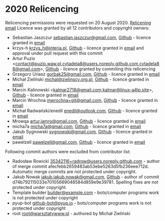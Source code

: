 # 2020 Relicencing

Relicencing permissions were requested on 20 August 2020. [Relicening email](relicence-request.eml) Licence was granted by all 12 contributors and copyright owners:

- Sebastian Jaszczur <sebastian.jaszczur@gmail.com>, [Github](https://github.com/sebastianjaszczur) - licence granted in [email](relicence-jaszczur.eml)
- krzys-h <krzys_h@interia.pl>, [Github](https://github.com/krzys-h) - licence granted in [email](relicence-krzys_h.eml) and approval under pull request with this commit
- Artur Puzio <contact@puzio.waw.pl,cytadela8@users.noreply.github.com,cytadela88@gmail.com>, [Github](https://github.com/cytadela8) - licence granted by commiting this relicencing
- Grzegorz Uriasz <gorbak25@gmail.com>, [Github](https://github.com/gorbak25) - licence granted in [email](relicence-gorbak25.eml)
- Michał Zieliński <michal@zielinscy.org.pl>, [Github](https://github.com/zielmicha) - licence granted in [email](relicence-zielmicha.eml)
- Marcin Kalinowski <kalmar2718@gmail.com,kalmar@linux-a4lp.site>, [Github](https://github.com/Ramlak) - licence granted in [email](relicence-kalmar.eml)
- Marcin Wrochna <mwrochna+git@gmail.com>, [Github](https://github.com/marcinwrochna) - licence granted in [email](relicence-mwrochna.eml)
- Michał Radwański/enedil <enedil@outlook.com>, [Github](https://github.com/enedil) - licence granted in [email](relicence-radwanski.eml)
- Mrowqa <artur.jamro@gmail.com>, [Github](https://github.com/mrowqa) - licence granted in [email](relicence-mrowqa.eml)
- micha7a <micha7a@gmail.com>, [Github](https://github.com/micha7a) - licence granted in [email](relicence-micha7a.eml)
- Jakub Sygnowski <sygnowski@gmail.com>, [Github](https://github.com/sygi) - licence granted in [email](relicence-sygnowski.eml)
- pawelzell <pawelzell@gmail.com>, [Github](https://github.com/pawelzell) - licence granted in [email](relicence-pawelzell.eml)

Following commit authors were excluded from contributor list:

- Radosław Rowicki <35342116+radrow@users.noreply.github.com> - author of merge commit afecfebb2659483ab53ebe5263d5fb236eee712d. Automatic merge commits are not protected under copyright.
- Jakub Nowak <jakub.jakub.nowak@gmail.com>, [Github](https://github.com/MrQubo) - author of commit d74b792115033e70105669048584d859e9e39781. Spelling fixes are not protected under copyright. 
- Template builder <builder@example.com> - bots/computer programs work is not protected under copyright
- pyup-bot <github-bot@pyup.io> - bots/computer programs work is not protected under copyright
- root <root@warsztatywww.pl> - authored by Michał Zieliński


